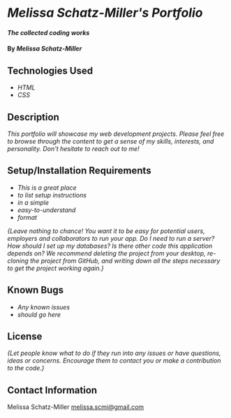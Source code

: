 # _Melissa Schatz-Miller's Portfolio_

#### _The collected coding works_

#### By _**Melissa Schatz-Miller**_

## Technologies Used

* _HTML_
* _CSS_

## Description

_This portfolio will showcase my web development projects. Please feel free to browse through the content to get a sense of my skills, interests, and personality. Don't hesitate to reach out to me!_

## Setup/Installation Requirements

* _This is a great place_
* _to list setup instructions_
* _in a simple_
* _easy-to-understand_
* _format_

_{Leave nothing to chance! You want it to be easy for potential users, employers and collaborators to run your app. Do I need to run a server? How should I set up my databases? Is there other code this application depends on? We recommend deleting the project from your desktop, re-cloning the project from GitHub, and writing down all the steps necessary to get the project working again.}_

## Known Bugs

* _Any known issues_
* _should go here_

## License

_{Let people know what to do if they run into any issues or have questions, ideas or concerns.  Encourage them to contact you or make a contribution to the code.}_

## Contact Information

Melissa Schatz-Miller <melissa.scmi@gmail.com>